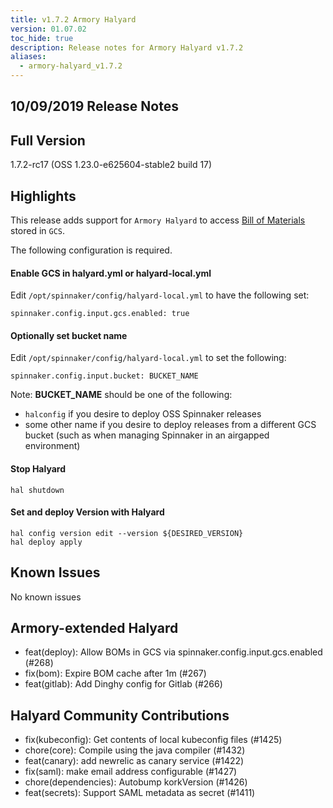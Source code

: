 ```yaml
---
title: v1.7.2 Armory Halyard
version: 01.07.02
toc_hide: true
description: Release notes for Armory Halyard v1.7.2
aliases:
  - armory-halyard_v1.7.2
---
```


## 10/09/2019 Release Notes

## Full Version
1.7.2-rc17 (OSS 1.23.0-e625604-stable2 build 17)

## Highlights
This release adds support for `Armory Halyard` to access [Bill of Materials](https://www.spinnaker.io/reference/halyard/#bill-of-materials) stored in `GCS`.

The following configuration is required.

#### Enable GCS in halyard.yml or halyard-local.yml

Edit `/opt/spinnaker/config/halyard-local.yml` to have the following set:

    spinnaker.config.input.gcs.enabled: true

#### Optionally set bucket name

Edit `/opt/spinnaker/config/halyard-local.yml` to set the following:

    spinnaker.config.input.bucket: BUCKET_NAME

Note: **BUCKET_NAME** should be one of the following:
* `halconfig` if you desire to deploy OSS Spinnaker releases
* some other name if you desire to deploy releases from a different GCS bucket (such as when managing Spinnaker in an airgapped environment)


#### Stop Halyard
```
hal shutdown
```

#### Set and deploy Version with Halyard

```
hal config version edit --version ${DESIRED_VERSION}
hal deploy apply
```

## Known Issues
No known issues

## Armory-extended Halyard
 - feat(deploy): Allow BOMs in GCS via spinnaker.config.input.gcs.enabled (#268)
 - fix(bom): Expire BOM cache after 1m (#267)
 - feat(gitlab): Add Dinghy config for Gitlab (#266)

##  Halyard Community Contributions
 - fix(kubeconfig): Get contents of local kubeconfig files (#1425)
 - chore(core): Compile using the java compiler (#1432)
 - feat(canary): add newrelic as canary service (#1422)
 - fix(saml): make email address configurable (#1427)
 - chore(dependencies): Autobump korkVersion (#1426)
 - feat(secrets): Support SAML metadata as secret (#1411)
